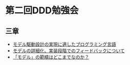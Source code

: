 # 第二回DDD勉強会

## 三章

- [モデル駆動設計の実現に適したプログラミング言語](https://github.com/imobile/DDDReadingCircle/issues/7)
- [モデルの詳細化、実装段階でのフィードバックについて](https://github.com/imobile/DDDReadingCircle/issues/8)
- [「モデル」の範疇はどこまでなのか？](https://github.com/imobile/DDDReadingCircle/issues/9)
